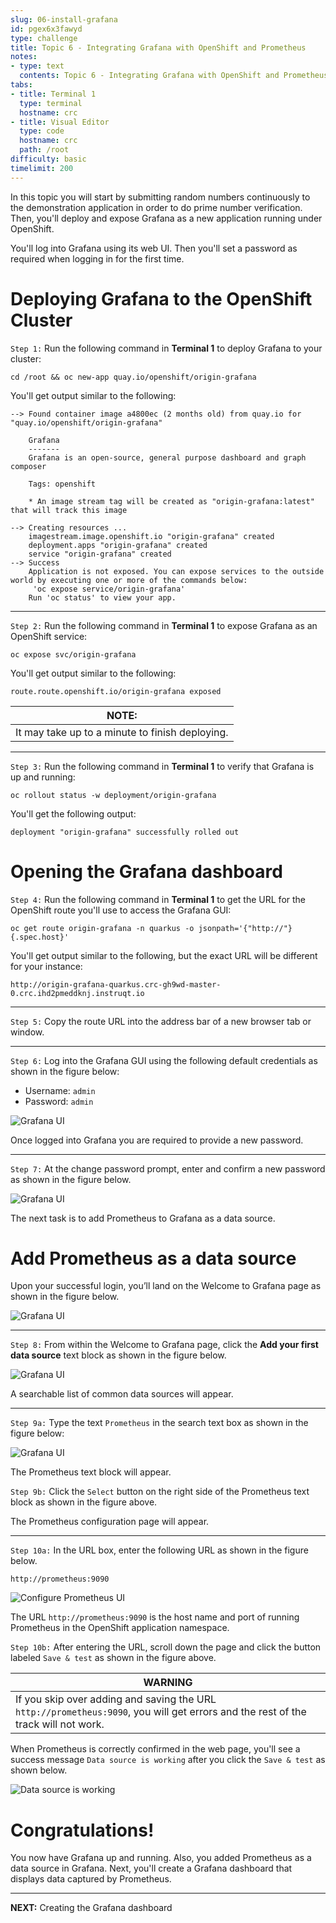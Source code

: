 ```yaml
---
slug: 06-install-grafana
id: pgex6x3fawyd
type: challenge
title: Topic 6 - Integrating Grafana with OpenShift and Prometheus
notes:
- type: text
  contents: Topic 6 - Integrating Grafana with OpenShift and Prometheus
tabs:
- title: Terminal 1
  type: terminal
  hostname: crc
- title: Visual Editor
  type: code
  hostname: crc
  path: /root
difficulty: basic
timelimit: 200
---
```

In this topic you will start by submitting random numbers continuously to the demonstration application in order to do prime number verification. Then, you'll deploy and expose Grafana as a new application running under OpenShift.

You'll log into Grafana using its web UI. Then you'll set a password as required when logging in for the first time.

# Deploying Grafana to the OpenShift Cluster

`Step 1:` Run the following command in **Terminal 1** to deploy Grafana to your cluster:

```
cd /root && oc new-app quay.io/openshift/origin-grafana
```

You'll get output similar to the following:

```
--> Found container image a4800ec (2 months old) from quay.io for "quay.io/openshift/origin-grafana"

    Grafana
    -------
    Grafana is an open-source, general purpose dashboard and graph composer

    Tags: openshift

    * An image stream tag will be created as "origin-grafana:latest" that will track this image

--> Creating resources ...
    imagestream.image.openshift.io "origin-grafana" created
    deployment.apps "origin-grafana" created
    service "origin-grafana" created
--> Success
    Application is not exposed. You can expose services to the outside world by executing one or more of the commands below:
     'oc expose service/origin-grafana'
    Run 'oc status' to view your app.
```

----

`Step 2:` Run the following command in **Terminal 1** to expose Grafana as an OpenShift service:

```
oc expose svc/origin-grafana
```

You'll get output similar to the following:

```
route.route.openshift.io/origin-grafana exposed
```
|NOTE:|
|----|
|It may take up to a minute to finish deploying.|

----

`Step 3:` Run the following command in **Terminal 1** to verify that Grafana is up and running:

```
oc rollout status -w deployment/origin-grafana
```

You'll get the following output:

```
deployment "origin-grafana" successfully rolled out
```

# Opening the Grafana dashboard

`Step 4:` Run the following command in **Terminal 1** to get the URL for the OpenShift route you'll use to access the Grafana GUI:

```
oc get route origin-grafana -n quarkus -o jsonpath='{"http://"}{.spec.host}'
```

You'll get output similar to the following, but the exact URL will be different for your instance:

```
http://origin-grafana-quarkus.crc-gh9wd-master-0.crc.ihd2pmeddknj.instruqt.io
```

----

`Step 5:` Copy the route URL into the address bar of a new browser tab or window.

----

`Step 6:` Log into the Grafana GUI using the following default credentials as shown in the figure below:


  - Username: `admin`
  - Password: `admin`

![Grafana UI](../assets/login-grafana.png)

Once logged into Grafana you are required to provide a new password.

----

`Step 7:` At the change password prompt, enter and confirm a new password as shown in the figure below.

![Grafana UI](../assets/change-grafana-password.png)

The next task is to add Prometheus to Grafana as a data source.

# Add Prometheus as a data source

Upon your successful login, you’ll land on the Welcome to Grafana page as shown in the figure below.

![Grafana UI](../assets/welcome-to-grafana-01.png)

----

`Step 8:` From within the Welcome to Grafana page, click the **Add your first data source** text block as shown in the figure below.

![Grafana UI](../assets/welcome-to-grafana-02.png)

A searchable list of common data sources will appear.

----

`Step 9a:` Type the text `Prometheus` in the search text box as shown in the figure below:

![Grafana UI](../assets/select-prometheus.png)

The Prometheus text block will appear.

`Step 9b:` Click the `Select` button on the right side of the Prometheus text block as shown in the figure above.

The Prometheus configuration page will appear.

----

`Step 10a:` In the URL box, enter the following URL as shown in the figure below.

```
http://prometheus:9090
```

![Configure Prometheus UI](../assets/configure-prometheus-in-grafana.png)

The URL `http://prometheus:9090` is the host name and port of running Prometheus in the OpenShift application namespace.


`Step 10b:` After entering the URL, scroll down the page and click the button labeled `Save & test` as shown in the figure above.

|WARNING|
|----|
|If you skip over adding and saving the URL `http://prometheus:9090`, you will get errors and the rest of the track will not work.|

When Prometheus is correctly confirmed in the web page, you'll see a success message `Data source is working` after you click the `Save & test` as shown below.

![Data source is working](../assets/datasource-is-working.png)

# Congratulations!

You now have Grafana up and running. Also, you added Prometheus as a data source in Grafana. Next, you'll create a Grafana dashboard that displays data captured by Prometheus.

----

**NEXT:** Creating the Grafana dashboard
